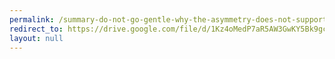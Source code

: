 ```yaml
---
permalink: /summary-do-not-go-gentle-why-the-asymmetry-does-not-support-anti-natalism/
redirect_to: https://drive.google.com/file/d/1Kz4oMedP7aR5AW3GwKY5Bk9gcQB5o-qY/view?usp=drive_link
layout: null
---
```

